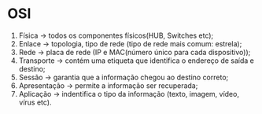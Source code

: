 # OSI
1. Física -> todos os componentes físicos(HUB, Switches etc);
2. Enlace -> topologia, tipo de rede (tipo de rede mais comum: estrela);
3. Rede -> placa de rede (IP e MAC(número único para cada dispositivo));
4. Transporte -> contém uma etiqueta que identifica o endereço de saída e destino;
5. Sessão -> garantia que a informação chegou ao destino correto;
6. Apresentação -> permite a informação ser recuperada;
7. Aplicação -> indentifica o tipo da informação (texto, imagem, vídeo, vírus etc).